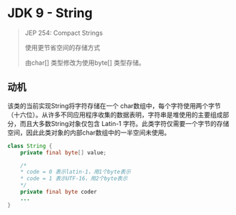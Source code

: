 # JDK 9 - String

> JEP 254: Compact Strings
>
> 使用更节省空间的存储方式
>
> 由char[] 类型修改为使用byte[] 类型存储。

## 动机

该类的当前实现String将字符存储在一个 char数组中，每个字符使用两个字节（十六位）。从许多不同应用程序收集的数据表明，字符串是堆使用的主要组成部分，而且大多数String对象仅包含 Latin-1 字符。此类字符仅需要一个字节的存储空间，因此此类对象的内部char数组中的一半空间未使用。

```java
class String {
    private final byte[] value;

    /*
    * code = 0 表示latin-1，用1个byte表示
    * code = 1 表示UTF-16，用2个byte表示
    */
    private final byte coder
    ...
}
```
